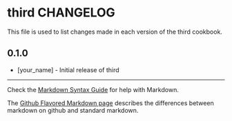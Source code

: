 # third CHANGELOG

This file is used to list changes made in each version of the third cookbook.

## 0.1.0
- [your_name] - Initial release of third

- - -
Check the [Markdown Syntax Guide](http://daringfireball.net/projects/markdown/syntax) for help with Markdown.

The [Github Flavored Markdown page](http://github.github.com/github-flavored-markdown/) describes the differences between markdown on github and standard markdown.
